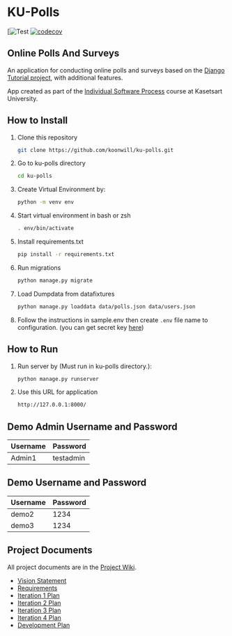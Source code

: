 # KU-Polls
[![Test](https://github.com/koonwill/ku-polls/actions/workflows/django.yml/badge.svg)
[![codecov](https://codecov.io/gh/koonwill/ku-polls/branch/main/graph/badge.svg?token=P0GBYMB6RZ)](https://codecov.io/gh/koonwill/ku-polls)
## Online Polls And Surveys

An application for conducting online polls and surveys based
on the [Django Tutorial project][django-tutorial], with
additional features.

App created as part of the [Individual Software Process](
https://cpske.github.io/ISP) course at Kasetsart University.

## How to Install
1. Clone this repository
    ``` sh
    git clone https://github.com/koonwill/ku-polls.git
    ```
2. Go to ku-polls directory
    ``` sh
    cd ku-polls
    ```
3. Create Virtual Environment by:
    ``` sh
    python -m venv env
    ```
4. Start virtual environment in bash or zsh
    ``` sh
    . env/bin/activate
    ```
5. Install requirements.txt
    ``` sh
    pip install -r requirements.txt
    ```
6. Run migrations
    ``` sh
    python manage.py migrate
    ```
7. Load Dumpdata from datafixtures
    ``` sh
    python manage.py loaddata data/polls.json data/users.json
    ```
8. Follow the instructions in sample.env then create ```.env``` file name to configuration. (you can get secret key [here](https://djecrety.ir/))
## How to Run
1. Run server by (Must run in ku-polls directory.):
    ``` sh
    python manage.py runserver
    ```
2. Use this URL for application
    ``` sh
    http://127.0.0.1:8000/
    ```
## Demo Admin Username and Password
| Username  | Password  |
|-----------|-----------|
|   Admin1   | testadmin |
## Demo Username and Password
| Username  | Password  |
|-----------|-----------|
|   demo2   | 1234 |
|   demo3   | 1234 |

## Project Documents

All project documents are in the [Project Wiki](https://github.com/koonwill/ku-polls/wiki/Home).

- [Vision Statement](https://github.com/koonwill/ku-polls/wiki/Vision-Statement)
- [Requirements](https://github.com/koonwill/ku-polls/wiki/Requirements)
- [Iteration 1 Plan](https://github.com/koonwill/ku-polls/wiki/Iteration-1-Plan)
- [Iteration 2 Plan](https://github.com/koonwill/ku-polls/wiki/Iteration-2-Plan)
- [Iteration 3 Plan](https://github.com/koonwill/ku-polls/wiki/Iteration-3-Plan)
- [Iteration 4 Plan](https://github.com/koonwill/ku-polls/wiki/Iteration-4-Plan)
- [Development Plan](https://github.com/koonwill/ku-polls/wiki/Development-Plan)

[django-tutorial]: https://docs.djangoproject.com/en/4.1/intro/tutorial01/